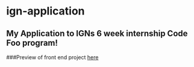 # ign-application
## My Application to IGNs 6 week internship Code Foo program!

###Preview of front end project [here](https://htmlpreview.github.io/?https://github.com/MindfulBell/ign-application/blob/master/front-end%20project/src/client/index.html)
